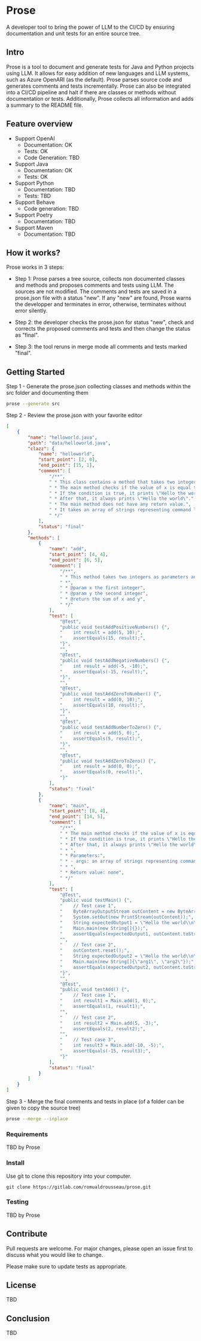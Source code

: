# Prose

A developer tool to bring the power of LLM to the CI/CD by ensuring documentation and unit tests for an entire source
tree.

## Intro

Prose is a tool to document and generate tests for Java and Python projects using LLM. It allows for easy addition of
new languages and LLM systems, such as Azure OpenARI (as the default). Prose parses source code and generates comments
and tests incrementally. Prose can also be integrated into a CI/CD pipeline and halt if there are classes or methods
without documentation or tests. Additionally, Prose collects all information and adds a summary to the README file.

## Feature overview

- Support OpenAI
    - Documentation: OK
    - Tests: OK
    - Code Generation: TBD
- Support Java
    - Documentation: OK
    - Tests: OK
- Support Python
    - Documentation: TBD
    - Tests: TBD
- Support Behave
    - Code generation: TBD
- Support Poetry
    - Documentation: TBD
- Support Maven
     - Documentation: TBD

## How it works?

Prose works in 3 steps:

- Step 1: Prose parses a tree source, collects non documented classes and methods and proposes comments and tests using
LLM. The sources are not modified. The comments and tests are saved in a prose.json file with a status "new".
If any "new" are found, Prose warns the developper and terminates in error, otherwise, terminates without error silently.

- Step 2: the developer checks the prose.json for status "new", check and corrects the proposed comments and tests and
then change the status as "final".

- Step 3: the tool reruns in merge mode all comments and tests marked "final".

## Getting Started

Step 1 - Generate the prose.json collecting classes and methods within the src folder and documenting them

```bash
prose --generate src
```

Step 2 - Review the prose.json with your favorite editor

```json
[
    {
        "name": "helloworld.java",
        "path": "data/helloworld.java",
        "clazz": {
            "name": "helloworld",
            "start_point": [2, 0],
            "end_point": [15, 1],
            "comment": [
                "/**",
                " * This class contains a method that takes two integers as parameters and returns their sum.",
                " * The main method checks if the value of x is equal to the result of the add method with parameters 1 and 0.",
                " * If the condition is true, it prints \"Hello the world\".",
                " * After that, it always prints \"Hello the world\".",
                " * The main method does not have any return value.",
                " * It takes an array of strings representing command line arguments as a parameter.",
                " */"
            ],
            "status": "final"
        },
        "methods": [
            {
                "name": "add",
                "start_point": [4, 4],
                "end_point": [6, 5],
                "comment": [
                    "/**",
                    " * This method takes two integers as parameters and returns the sum of the two integers.",
                    " *",
                    " * @param x the first integer",
                    " * @param y the second integer",
                    " * @return the sum of x and y",
                    " */"
                ],
                "test": [
                    "@Test",
                    "public void testAddPositiveNumbers() {",
                    "    int result = add(5, 10);",
                    "    assertEquals(15, result);",
                    "}",
                    "",
                    "@Test",
                    "public void testAddNegativeNumbers() {",
                    "    int result = add(-5, -10);",
                    "    assertEquals(-15, result);",
                    "}",
                    "",
                    "@Test",
                    "public void testAddZeroToNumber() {",
                    "    int result = add(0, 10);",
                    "    assertEquals(10, result);",
                    "}",
                    "",
                    "@Test",
                    "public void testAddNumberToZero() {",
                    "    int result = add(5, 0);",
                    "    assertEquals(5, result);",
                    "}",
                    "",
                    "@Test",
                    "public void testAddZeroToZero() {",
                    "    int result = add(0, 0);",
                    "    assertEquals(0, result);",
                    "}"
                ],
                "status": "final"
            },
            {
                "name": "main",
                "start_point": [8, 4],
                "end_point": [14, 5],
                "comment": [
                    "/**",
                    " * The main method checks if the value of x is equal to the result of the add method with parameters 1 and 0.",
                    " * If the condition is true, it prints \"Hello the world\".",
                    " * After that, it always prints \"Hello the world\".",
                    " * ",
                    " * Parameters:",
                    " * - args: an array of strings representing command line arguments",
                    " * ",
                    " * Return value: none",
                    " */"
                ],
                "test": [
                    "@Test",
                    "public void testMain() {",
                    "    // Test case 1",
                    "    ByteArrayOutputStream outContent = new ByteArrayOutputStream();",
                    "    System.setOut(new PrintStream(outContent));",
                    "    String expectedOutput1 = \"Hello the world\\n\";",
                    "    Main.main(new String[]{});",
                    "    assertEquals(expectedOutput1, outContent.toString());",
                    "",
                    "    // Test case 2",
                    "    outContent.reset();",
                    "    String expectedOutput2 = \"Hello the world\\n\";",
                    "    Main.main(new String[]{\"arg1\", \"arg2\"});",
                    "    assertEquals(expectedOutput2, outContent.toString());",
                    "}",
                    "",
                    "@Test",
                    "public void testAdd() {",
                    "    // Test case 1",
                    "    int result1 = Main.add(1, 0);",
                    "    assertEquals(1, result1);",
                    "",
                    "    // Test case 2",
                    "    int result2 = Main.add(5, -3);",
                    "    assertEquals(2, result2);",
                    "",
                    "    // Test case 3",
                    "    int result3 = Main.add(-10, -5);",
                    "    assertEquals(-15, result3);",
                    "}"
                ],
                "status": "final"
            }
        ]
    }
]
```

Step 3 - Merge the final comments and tests in place (of a folder can be given to copy the source tree)

```bash
prose --merge --inplace
```

### Requirements

TBD by Prose

### Install

Use git to clone this repository into your computer.

```
git clone https://gitlab.com/romualdrousseau/prose.git
```

### Testing

TBD by Prose

## Contribute

Pull requests are welcome. For major changes, please open an issue first to discuss what you would like to change.

Please make sure to update tests as appropriate.

## License

TBD

## Conclusion

TBD

